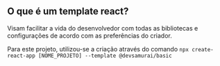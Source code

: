## O que é um template react?

Visam facilitar a vida do desenvolvedor com todas as bibliotecas e configurações de acordo com as preferências do criador.

Para este projeto, utilizou-se a criação através do comando `npx create-react-app [NOME_PROJETO] --template @devsamurai/basic`
